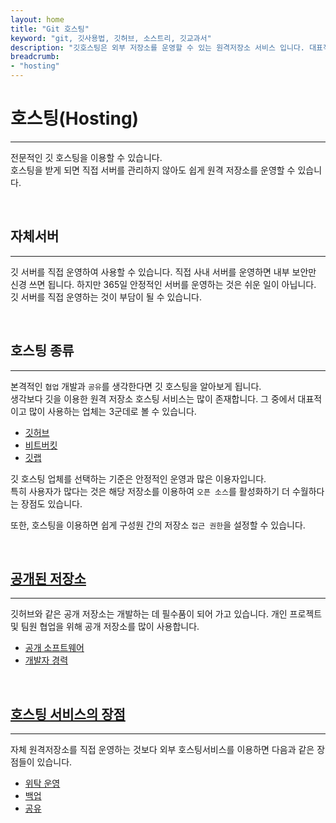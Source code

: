 ```yaml
---
layout: home
title: "Git 호스팅"
keyword: "git, 깃사용법, 깃허브, 소스트리, 깃교과서"
description: "깃호스팅은 외부 저장소를 운영할 수 있는 원격저장소 서비스 입니다. 대표적으로 깃허브, 빅버킷, 깃랩등이 있습니다."
breadcrumb:
- "hosting"
---
```


# 호스팅(Hosting)
---
전문적인 깃 호스팅을 이용할 수 있습니다.  
호스팅을 받게 되면 직접 서버를 관리하지 않아도 쉽게 원격 저장소를 운영할 수 있습니다.  

<br>

## 자체서버
---
깃 서버를 직접 운영하여 사용할 수 있습니다. 직접 사내 서버를 운영하면 내부 보안만 신경 쓰면 됩니다. 하지만 365일 안정적인 서버를 운영하는 것은 쉬운 일이 아닙니다. 깃 서버를 직접 운영하는 것이 부담이 될 수 있습니다. 

<br>

## 호스팅 종류
---
본격적인 `협업` 개발과 `공유`를 생각한다면 깃 호스팅을 알아보게 됩니다.  
생각보다 깃을 이용한 원격 저장소 호스팅 서비스는 많이 존재합니다. 그 중에서 대표적이고 많이 사용하는 업체는 3군데로 볼 수 있습니다.  

* [깃허브](/github)
* [비트버킷](/bitbucket)
* [깃랩](/gitlab)

깃 호스팅 업체를 선택하는 기준은 안정적인 운영과 많은 이용자입니다.  
특히 사용자가 많다는 것은 해당 저장소를 이용하여 `오픈 소스`를 활성화하기 더 수월하다는 장점도 있습니다.  

또한, 호스팅을 이용하면 쉽게 구성원 간의 저장소 `접근 권한`을 설정할 수 있습니다.  

<br>

## [공개된 저장소](open)
---
깃허브와 같은 공개 저장소는 개발하는 데 필수품이 되어 가고 있습니다. 개인 프로젝트 및 팀원 협업을 위해 공개 저장소를 많이 사용합니다.  
* [공개 소프트웨어](open)
* [개발자 경력](open)

<br>

## [호스팅 서비스의 장점](service)
---
자체 원격저장소를 직접 운영하는 것보다 외부 호스팅서비스를 이용하면 다음과 같은 장점들이 있습니다.  

* [위탁 운영](service)
* [백업](service)
* [공유](service)
